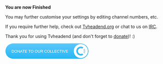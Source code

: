 **You are now Finished**

You may further customise your settings by editing channel numbers, etc.

If you require further help, check out
[Tvheadend.org](http://tvheadend.org) or chat to us on
[IRC](https://web.libera.chat/?nick=tvhhelp|?#hts).

Thank you for using Tvheadend (and don't forget to
[donate](https://opencollective.com/tvheadend/donate))! :)

[![Donate to Tvheadend](../../.gitbook/assets/opencollective.png)](https://opencollective.com/tvheadend/donate)
